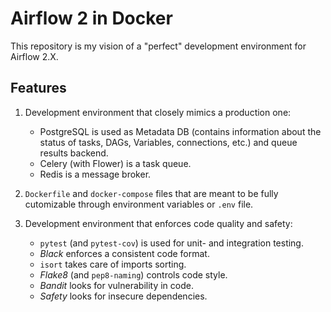 # Airflow 2 in Docker

This repository is my vision of a "perfect" development environment for Airflow 2.X.

## Features

1. Development environment that closely mimics a production one:

    * PostgreSQL is used as Metadata DB (contains information about the status of tasks, DAGs, Variables, connections, etc.) and queue results backend.
    * Celery (with Flower) is a task queue.
    * Redis is a message broker.

2. `Dockerfile` and `docker-compose` files that are meant to be fully cutomizable through environment variables or `.env` file.
3. Development environment that enforces code quality and safety:

    * `pytest` (and `pytest-cov`) is used for unit- and integration testing.
    * *Black* enforces a consistent code format.
    * `isort` takes care of imports sorting.
    * *Flake8* (and `pep8-naming`) controls code style.
    * *Bandit* looks for vulnerability in code.
    * *Safety* looks for insecure dependencies.

